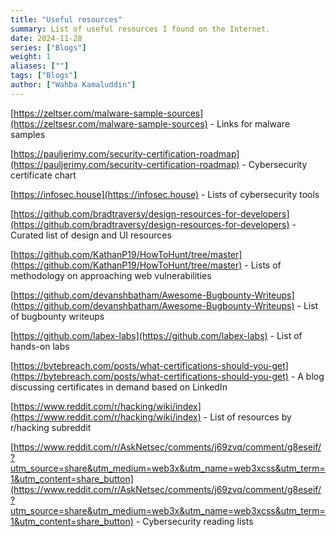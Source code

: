 ```yaml
---
title: "Useful resources"
summary: List of useful resources I found on the Internet.
date: 2024-11-28
series: ["Blogs"]
weight: 1
aliases: [""]
tags: ["Blogs"]
author: ["Wahba Kamaluddin"]
---
```


[https://zeltser.com/malware-sample-sources](https://zeltsesr.com/malware-sample-sources) - Links for malware samples

[https://pauljerimy.com/security-certification-roadmap](https://pauljerimy.com/security-certification-roadmap) - Cybersecurity certificate chart

[https://infosec.house](https://infosec.house) - Lists of cybersecurity tools

[https://github.com/bradtraversy/design-resources-for-developers](https://github.com/bradtraversy/design-resources-for-developers) - Curated list of design and UI resources

[https://github.com/KathanP19/HowToHunt/tree/master](https://github.com/KathanP19/HowToHunt/tree/master) - Lists of methodology on approaching web vulnerabilities

[https://github.com/devanshbatham/Awesome-Bugbounty-Writeups](https://github.com/devanshbatham/Awesome-Bugbounty-Writeups) - List of bugbounty writeups

[https://github.com/labex-labs](https://github.com/labex-labs) - List of hands-on labs

[https://bytebreach.com/posts/what-certifications-should-you-get](https://bytebreach.com/posts/what-certifications-should-you-get) - A blog  discussing certificates in demand based on LinkedIn

[https://www.reddit.com/r/hacking/wiki/index](https://www.reddit.com/r/hacking/wiki/index) - List of resources by r/hacking subreddit

[https://www.reddit.com/r/AskNetsec/comments/j69zvq/comment/g8eseif/?utm_source=share&utm_medium=web3x&utm_name=web3xcss&utm_term=1&utm_content=share_button](https://www.reddit.com/r/AskNetsec/comments/j69zvq/comment/g8eseif/?utm_source=share&utm_medium=web3x&utm_name=web3xcss&utm_term=1&utm_content=share_button) - Cybersecurity reading lists